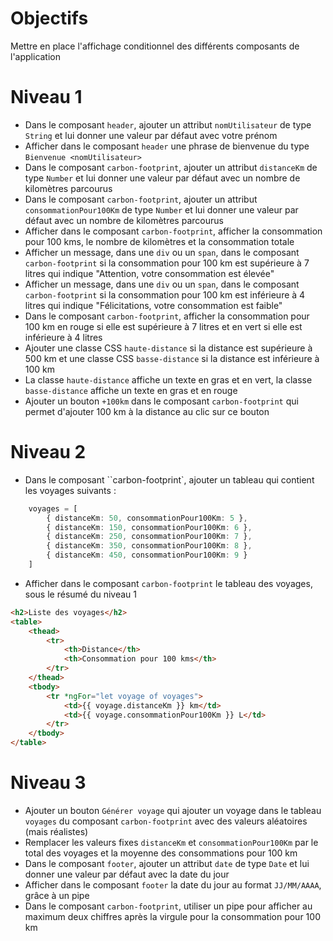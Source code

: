 # Objectifs

Mettre en place l'affichage conditionnel des différents composants de l'application

# Niveau 1

- Dans le composant `header`, ajouter un attribut `nomUtilisateur` de type `String` et lui donner une valeur par défaut avec votre prénom
- Afficher dans le composant `header` une phrase de bienvenue du type `Bienvenue <nomUtilisateur>`
- Dans le composant `carbon-footprint`, ajouter un attribut `distanceKm` de type `Number` et lui donner une valeur par défaut avec un nombre de kilomètres parcourus
- Dans le composant `carbon-footprint`, ajouter un attribut `consommationPour100Km` de type `Number` et lui donner une valeur par défaut avec un nombre de kilomètres parcourus
- Afficher dans le composant `carbon-footprint`, afficher la consommation pour 100 kms, le nombre de kilomètres et la consommation totale
- Afficher un message, dans une `div` ou un `span`, dans le composant `carbon-footprint` si la consommation pour 100 km est supérieure à 7 litres qui indique "Attention, votre consommation est élevée"
- Afficher un message, dans une `div` ou un `span`, dans le composant `carbon-footprint` si la consommation pour 100 km est inférieure à 4 litres qui indique "Félicitations, votre consommation est faible"
- Dans le composant `carbon-footprint`, afficher la consommation pour 100 km en rouge si elle est supérieure à 7 litres et en vert si elle est inférieure à 4 litres
- Ajouter une classe CSS `haute-distance` si la distance est supérieure à 500 km et une classe CSS `basse-distance` si la distance est inférieure à 100 km
- La classe `haute-distance` affiche un texte en gras et en vert, la classe `basse-distance` affiche un texte en gras et en rouge
- Ajouter un bouton `+100km` dans le composant `carbon-footprint` qui permet d'ajouter 100 km à la distance au clic sur ce bouton

# Niveau 2

- Dans le composant ``carbon-footprint`, ajouter un tableau qui contient les voyages suivants :
```typescript
    voyages = [
        { distanceKm: 50, consommationPour100Km: 5 },
        { distanceKm: 150, consommationPour100Km: 6 },
        { distanceKm: 250, consommationPour100Km: 7 },
        { distanceKm: 350, consommationPour100Km: 8 },
        { distanceKm: 450, consommationPour100Km: 9 }
    ]
```
- Afficher dans le composant `carbon-footprint` le tableau des voyages, sous le résumé du niveau 1
```html
<h2>Liste des voyages</h2>
<table>
    <thead>
        <tr>
            <th>Distance</th>
            <th>Consommation pour 100 kms</th>
        </tr>
    </thead>
    <tbody>
        <tr *ngFor="let voyage of voyages">
            <td>{{ voyage.distanceKm }} km</td>
            <td>{{ voyage.consommationPour100Km }} L</td>
        </tr>
    </tbody>
</table>
```

# Niveau 3

- Ajouter un bouton `Générer voyage` qui ajouter un voyage dans le tableau `voyages` du composant `carbon-footprint` avec des valeurs aléatoires (mais réalistes)
- Remplacer les valeurs fixes `distanceKm` et `consommationPour100Km` par le total des voyages et la moyenne des consommations pour 100 km
- Dans le composant `footer`, ajouter un attribut `date` de type `Date` et lui donner une valeur par défaut avec la date du jour
- Afficher dans le composant `footer` la date du jour au format `JJ/MM/AAAA`, grâce à un pipe
- Dans le composant `carbon-footprint`, utiliser un pipe pour afficher au maximum deux chiffres après la virgule pour la consommation pour 100 km